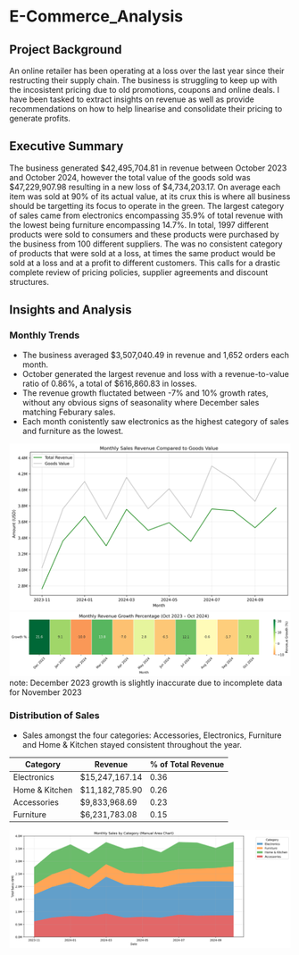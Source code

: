 # E-Commerce_Analysis

## Project Background

An online retailer has been operating at a loss over the last year since their restructing their supply chain. The business is struggling to keep up with the incosistent pricing due to old promotions, coupons and online deals. I have been tasked to extract insights on revenue as well as provide recommendations on how to help linearise and consolidate their pricing to generate profits.

## Executive Summary

The business generated $42,495,704.81 in revenue between October 2023 and October 2024, however the total value of the goods sold was $47,229,907.98 resulting in a new loss of $4,734,203.17. On average each item was sold at 90% of its actual value, at its crux this is where all business should be targetting its focus to operate in the green. The largest category of sales came from electronics encompassing 35.9% of total revenue with the lowest being furniture encompassing 14.7%. In total, 1997 different products were sold to consumers and these products were purchased by the business from 100 different suppliers. The was no consistent category of products that were sold at a loss, at times the same product would be sold at a loss and at a profit to different customers. This calls for a drastic complete review of pricing policies, supplier agreements and discount structures.

## Insights and Analysis

### Monthly Trends
- The business averaged $3,507,040.49 in revenue and 1,652 orders each month.
- October generated the largest revenue and loss with a revenue-to-value ratio of 0.86%, a total of $616,860.83 in losses.
- The revenue growth fluctated between -7% and 10% growth rates, without any obvious signs of seasonality where December sales matching Feburary sales.
- Each month conistently saw electronics as the highest category of sales and furniture as the lowest.

![Monthly Metrics](Images/Monthly_Sales_Revenue_Compared_to_Goods_Value.png)
![monthly_growth_heatmap](Images/monthly_revenue_growth.png)
note: December 2023 growth is slightly inaccurate due to incomplete data for November 2023

### Distribution of Sales
- Sales amongst the four categories: Accessories, Electronics, Furniture and Home & Kitchen stayed consistent throughout the year.

| Category | Revenue | % of Total Revenue |
| --- | --- | --- |
| Electronics | $15,247,167.14 | 0.36 |
| 	Home & Kitchen | $11,182,785.90 | 0.26 |
| Accessories | $9,833,968.69 | 0.23 |
| Furniture | $6,231,783.08 | 0.15 |

![monthly_categorical_sales](Images/monthly_categorical_sales.png)
